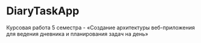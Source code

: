 # DiaryTaskApp
Курсовая работа 5 семестра - «Создание архитектуры веб-приложения для ведения дневника и планирования задач на день»
